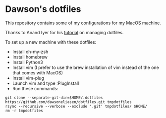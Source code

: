 # Dawson's dotfiles
This repository contains some of my configurations for my MacOS machine.

Thanks to Anand Iyer for his [tutorial](https://www.anand-iyer.com/blog/2018/a-simpler-way-to-manage-your-dotfiles.html) on managing dotfiles.

To set up a new machine with these dotfiles:

* Install oh-my-zsh
* Install homebrew
* Install Python3
* Install vim (I prefer to use the brew installation of vim instead of the one that comes with MacOS)
* Install vim-plug
* Launch vim and type :PlugInstall
* Run these commands:

```
git clone --separate-git-dir=$HOME/.dotfiles https://github.com/dawsoneliasen/dotfiles.git tmpdotfiles
rsync --recursive --verbose --exclude '.git' tmpdotfiles/ $HOME/
rm -r tmpdotfiles
```

